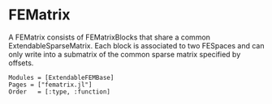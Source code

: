 # FEMatrix

A FEMatrix consists of FEMatrixBlocks that share a common ExtendableSparseMatrix. Each block is associated to two FESpaces and can only write into a submatrix of the common sparse matrix specified by offsets.

```@autodocs
Modules = [ExtendableFEMBase]
Pages = ["fematrix.jl"]
Order   = [:type, :function]
```
